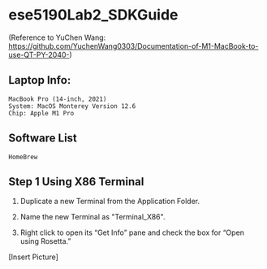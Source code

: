 # ese5190Lab2_SDKGuide 
(Reference to YuChen Wang: https://github.com/YuchenWang0303/Documentation-of-M1-MacBook-to-use-QT-PY-2040-)

## Laptop Info:
	MacBook Pro (14-inch, 2021)
	System: MacOS Monterey Version 12.6
	Chip: Apple M1 Pro

## Software List
	HomeBrew
	

## Step 1 Using X86 Terminal
1. Duplicate a new Terminal from the Application Folder.

2. Name the new Terminal as "Terminal_X86". 

3. Right click to open its “Get Info” pane and check the box for “Open using Rosetta.”

[Insert Picture]
